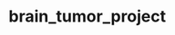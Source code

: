﻿# brain_tumor_project

<!-- # brain_tumor_project
pip install Pillow            # Installs image handling (PIL)
pip install opencv-python     # Installs OpenCV for image processing
pip install pymongo           # Installs MongoDB client
pip install flask             # Installs Flask web framework
pip install flask_cors        # Enables CORS in Flask (React/JS frontend support)
pip install numpy             # Installs NumPy (array/matrix math)
pip install tensorflow        # Installs TensorFlow (deep learning framework) -->

<!-- pip list                      # Show all installed packages
pip freeze > requirements.txt # Save current environment to file
pip install -r requirements.txt # Install all packages from file
python -m pip install --upgrade pip  # Upgrade pip (optional but recommended) -->
